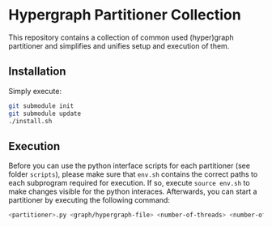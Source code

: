 # Hypergraph Partitioner Collection

This repository contains a collection of common used (hyper)graph partitioner and simplifies and unifies setup and execution of them.

## Installation

Simply execute:

```bash
git submodule init
git submodule update
./install.sh
```

## Execution

Before you can use the python interface scripts for each partitioner (see folder `scripts`), please make sure that `env.sh` contains the correct paths to each subprogram required for execution. If so, execute `source env.sh` to make changes visible for the python interaces. Afterwards, you can start a partitioner by executing the following command:

```bash
<partitioner>.py <graph/hypergraph-file> <number-of-threads> <number-of-blocks> <epsilon> <seed> <objective> <timelimit>
```